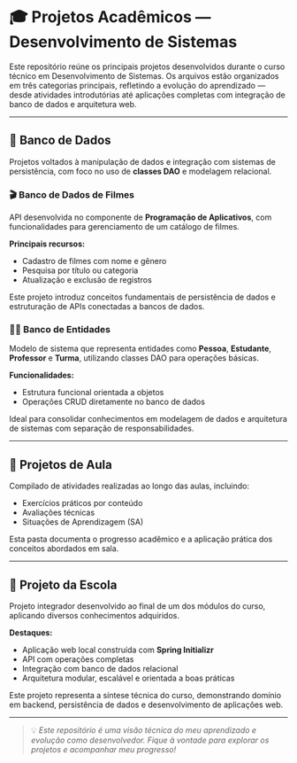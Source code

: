 # 🎓 Projetos Acadêmicos — Desenvolvimento de Sistemas

Este repositório reúne os principais projetos desenvolvidos durante o curso técnico em Desenvolvimento de Sistemas. Os arquivos estão organizados em três categorias principais, refletindo a evolução do aprendizado — desde atividades introdutórias até aplicações completas com integração de banco de dados e arquitetura web.

---

## 📂 Banco de Dados

Projetos voltados à manipulação de dados e integração com sistemas de persistência, com foco no uso de **classes DAO** e modelagem relacional.

### 🎬 Banco de Dados de Filmes
API desenvolvida no componente de **Programação de Aplicativos**, com funcionalidades para gerenciamento de um catálogo de filmes.

**Principais recursos:**
- Cadastro de filmes com nome e gênero
- Pesquisa por título ou categoria
- Atualização e exclusão de registros

Este projeto introduz conceitos fundamentais de persistência de dados e estruturação de APIs conectadas a bancos de dados.

### 🧑‍🏫 Banco de Entidades
Modelo de sistema que representa entidades como **Pessoa**, **Estudante**, **Professor** e **Turma**, utilizando classes DAO para operações básicas.

**Funcionalidades:**
- Estrutura funcional orientada a objetos
- Operações CRUD diretamente no banco de dados

Ideal para consolidar conhecimentos em modelagem de dados e arquitetura de sistemas com separação de responsabilidades.

---

## 📂 Projetos de Aula

Compilado de atividades realizadas ao longo das aulas, incluindo:

- Exercícios práticos por conteúdo
- Avaliações técnicas
- Situações de Aprendizagem (SA)

Esta pasta documenta o progresso acadêmico e a aplicação prática dos conceitos abordados em sala.

---

## 📂 Projeto da Escola

Projeto integrador desenvolvido ao final de um dos módulos do curso, aplicando diversos conhecimentos adquiridos.

**Destaques:**
- Aplicação web local construída com **Spring Initializr**
- API com operações completas
- Integração com banco de dados relacional
- Arquitetura modular, escalável e orientada a boas práticas

Este projeto representa a síntese técnica do curso, demonstrando domínio em backend, persistência de dados e desenvolvimento de aplicações web.

---

> 💡 *Este repositório é uma visão técnica do meu aprendizado e evolução como desenvolvedor. Fique à vontade para explorar os projetos e acompanhar meu progresso!*
